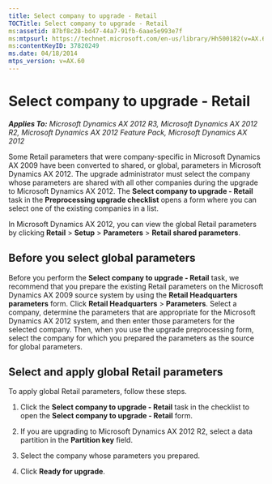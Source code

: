 ```yaml
---
title: Select company to upgrade - Retail
TOCTitle: Select company to upgrade - Retail
ms:assetid: 87bf8c28-bd47-44a7-91fb-6aae5e993e7f
ms:mtpsurl: https://technet.microsoft.com/en-us/library/Hh500182(v=AX.60)
ms:contentKeyID: 37820249
ms.date: 04/18/2014
mtps_version: v=AX.60
---
```


# Select company to upgrade - Retail 


_**Applies To:** Microsoft Dynamics AX 2012 R3, Microsoft Dynamics AX 2012 R2, Microsoft Dynamics AX 2012 Feature Pack, Microsoft Dynamics AX 2012_

Some Retail parameters that were company-specific in Microsoft Dynamics AX 2009 have been converted to shared, or global, parameters in Microsoft Dynamics AX 2012. The upgrade administrator must select the company whose parameters are shared with all other companies during the upgrade to Microsoft Dynamics AX 2012. The **Select company to upgrade - Retail** task in the **Preprocessing upgrade checklist** opens a form where you can select one of the existing companies in a list.

In Microsoft Dynamics AX 2012, you can view the global Retail parameters by clicking **Retail** \> **Setup** \> **Parameters** \> **Retail shared parameters**.

## Before you select global parameters

Before you perform the **Select company to upgrade - Retail** task, we recommend that you prepare the existing Retail parameters on the Microsoft Dynamics AX 2009 source system by using the **Retail Headquarters parameters** form. Click **Retail Headquarters** \> **Parameters**. Select a company, determine the parameters that are appropriate for the Microsoft Dynamics AX 2012 system, and then enter those parameters for the selected company. Then, when you use the upgrade preprocessing form, select the company for which you prepared the parameters as the source for global parameters.

## Select and apply global Retail parameters

To apply global Retail parameters, follow these steps.

1.  Click the **Select company to upgrade - Retail** task in the checklist to open the **Select company to upgrade - Retail** form.

2.  If you are upgrading to Microsoft Dynamics AX 2012 R2, select a data partition in the **Partition key** field.

3.  Select the company whose parameters you prepared.

4.  Click **Ready for upgrade**.

  


